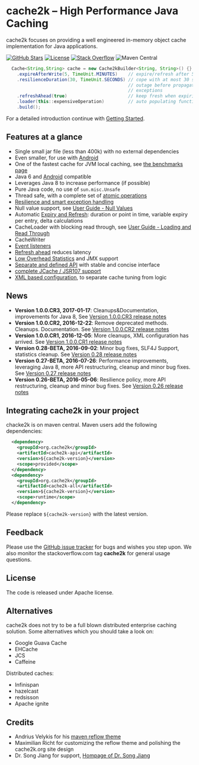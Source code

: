 # cache2k – High Performance Java Caching

cache2k focuses on providing a well engineered in-memory object cache implementation for
Java applications. 

[![GitHub Stars](https://x.h7e.eu/badges/xz/q/github/starGazers/gh-stargazers/cache2k/cache2k)](https://github.com/cache2k/cache2k/stargazers)
[![License](https://x.h7e.eu/badges/xz/txt/license/apache)](https://www.apache.org/licenses/LICENSE-2.0.html)
[![Stack Overflow](https://x.h7e.eu/badges/xz/txt/stackoverflow/cache2k)](https://stackoverflow.com/questions/tagged/cache2k)
![Maven Central](https://x.h7e.eu/badges/xz/q/maven/latestVersion/maven-central/org.cache2k/cache2k-api)

````java
  Cache<String,String> cache = new Cache2kBuilder<String, String>() {}
    .expireAfterWrite(5, TimeUnit.MINUTES)    // expire/refresh after 5 minutes
    .resilienceDuration(30, TimeUnit.SECONDS) // cope with at most 30 seconds
                                              // outage before propagating 
                                              // exceptions
    .refreshAhead(true)                       // keep fresh when expiring
    .loader(this::expensiveOperation)         // auto populating function
    .build();
````

For a detailed introduction continue with [Getting Started](docs/1.0/user-guide.html#getting-started).

## Features at a glance

 * Single small jar file (less than 400k) with no external dependencies
 * Even smaller, for use with [Android](docs/1.0/user-guide.html#android)
 * One of the fastest cache for JVM local caching, see [the benchmarks page](benchmarks.html)
 * Java 6 and [Android](docs/1.0/user-guide.html#android) compatible
 * Leverages Java 8 to increase performance (if possible)
 * Pure Java code, no use of `sun.misc.Unsafe`
 * Thread safe, with a complete set of [atomic operations](docs/1.0/user-guide.html#atomic-operations)
 * [Resilience and smart exception handling](docs/1.0/user-guide.html#resilience-and-exceptions) 
 * Null value support, see [User Guide - Null Values](docs/1.0/user-guide.html#null-values)
 * Automatic [Expiry and Refresh](docs/1.0/user-guide.html#expiry-and-refresh): duration or point in time, variable expiry per entry, delta calculations
 * CacheLoader with blocking read through, see [User Guide - Loading and Read Through](docs/1.0/user-guide.html#loading-read-through)
 * CacheWriter
 * [Event listeners](docs/1.0/user-guide.html#event-listeners)
 * [Refresh ahead](docs/1.0/user-guide.html#refresh-ahead) reduces latency
 * [Low Overhead Statistics](docs/1.0/user-guide.html#statistics) and JMX support
 * [Separate and defined API](docs/1.0/apidocs/cache2k-api/index.html) with stable and concise interface
 * [complete JCache / JSR107 support](docs/1.0/user-guide.html#jcache)
 * [XML based configuration](docs/1.0/user-guide.html#xml-configuration), to separate cache tuning from logic

## News

  * **Version 1.0.0.CR3, 2017-01-17**: Cleanups&Documentation, improvements for Java 8, See [Version 1.0.0.CR3 release notes](1/0.0.CR3.html)
  * **Version 1.0.0.CR2, 2016-12-22**: Remove deprecated methods. Cleanups. Documentation. See [Version 1.0.0.CR2 release notes](1/0.0.CR2.html)
  * **Version 1.0.0.CR1, 2016-12-05**: More cleanups, XML configuration has arrived. See [Version 1.0.0.CR1 release notes](1/0.0.CR1.html)
  * **Version 0.28-BETA, 2016-09-02**: Minor bug fixes, SLF4J Support, statistics cleanup. See [Version 0.28 release notes](0/28.html)
  * **Version 0.27-BETA, 2016-07-26**: Performance improvements, leveraging Java 8, more API restructuring, cleanup and minor bug fixes. See [Version 0.27 release notes](0/27.html)
  * **Version 0.26-BETA, 2016-05-06**: Resilience policy, more API restructuring, cleanup and minor bug fixes. See [Version 0.26 release notes](0/26.html)

## Integrating cache2k in your project

chacke2k is on maven central. Maven users add the following dependencies:

```xml
  <dependency>
    <groupId>org.cache2k</groupId>
    <artifactId>cache2k-api</artifactId>
    <version>${cache2k-version}</version>
    <scope>provided</scope>
  </dependency>
  <dependency>
    <groupId>org.cache2k</groupId>
    <artifactId>cache2k-all</artifactId>
    <version>${cache2k-version}</version>
    <scope>runtime</scope>
  </dependency>
```

Please replace `${cache2k-version}` with the latest version.

## Feedback

Please use the [GitHub issue tracker](https://github.com/cache2k/cache2k) for bugs and wishes you step upon. We also monitor the stackoverflow.com tag
**cache2k** for general usage questions.

## License

The code is released under Apache license. 

## Alternatives

cache2k does not try to be a full blown distributed enterprise caching solution. Some alternatives
which you should take a look on:

 * Google Guava Cache
 * EHCache
 * JCS
 * Caffeine
 
Distributed caches:

 * Infinispan
 * hazelcast
 * redsisson
 * Apache ignite

## Credits

  * Andrius Velykis for his [maven reflow theme](http://andriusvelykis.github.io/reflow-maven-skin)
  * Maximilian Richt for customizing the reflow theme and polishing the cache2k.org site design
  * Dr. Song Jiang for support, [Hompage of Dr. Song Jiang](http://www.ece.eng.wayne.edu/~sjiang)
